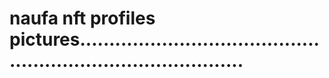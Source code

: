 # naufa nft profiles pictures.................................................................................
